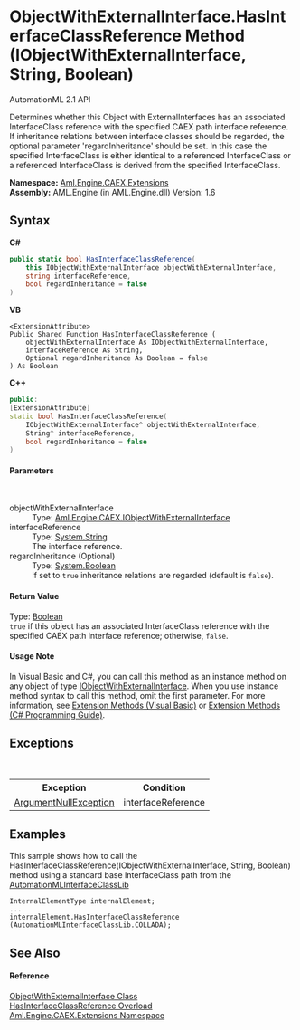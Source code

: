 # ObjectWithExternalInterface.HasInterfaceClassReference Method (IObjectWithExternalInterface, String, Boolean)
AutomationML 2.1 API 

Determines whether this Object with ExternalInterfaces has an associated InterfaceClass reference with the specified CAEX path interface reference. If inheritance relations between interface classes should be regarded, the optional parameter 'regardInheritance' should be set. In this case the specified InterfaceClass is either identical to a referenced InterfaceClass or a referenced InterfaceClass is derived from the specified InterfaceClass.

**Namespace:**&nbsp;<a href="N_Aml_Engine_CAEX_Extensions">Aml.Engine.CAEX.Extensions</a><br />**Assembly:**&nbsp;AML.Engine (in AML.Engine.dll) Version: 1.6

## Syntax

**C#**<br />
``` C#
public static bool HasInterfaceClassReference(
	this IObjectWithExternalInterface objectWithExternalInterface,
	string interfaceReference,
	bool regardInheritance = false
)
```

**VB**<br />
``` VB
<ExtensionAttribute>
Public Shared Function HasInterfaceClassReference ( 
	objectWithExternalInterface As IObjectWithExternalInterface,
	interfaceReference As String,
	Optional regardInheritance As Boolean = false
) As Boolean
```

**C++**<br />
``` C++
public:
[ExtensionAttribute]
static bool HasInterfaceClassReference(
	IObjectWithExternalInterface^ objectWithExternalInterface, 
	String^ interfaceReference, 
	bool regardInheritance = false
)
```


#### Parameters
&nbsp;<dl><dt>objectWithExternalInterface</dt><dd>Type: <a href="T_Aml_Engine_CAEX_IObjectWithExternalInterface">Aml.Engine.CAEX.IObjectWithExternalInterface</a><br /></dd><dt>interfaceReference</dt><dd>Type: <a href="https://docs.microsoft.com/dotnet/api/system.string" target="_parent" rel="noopener noreferrer">System.String</a><br />The interface reference.</dd><dt>regardInheritance (Optional)</dt><dd>Type: <a href="https://docs.microsoft.com/dotnet/api/system.boolean" target="_parent" rel="noopener noreferrer">System.Boolean</a><br />if set to `true` inheritance relations are regarded (default is `false`).</dd></dl>

#### Return Value
Type: <a href="https://docs.microsoft.com/dotnet/api/system.boolean" target="_parent" rel="noopener noreferrer">Boolean</a><br />`true` if this object has an associated InterfaceClass reference with the specified CAEX path interface reference; otherwise, `false`.

#### Usage Note
In Visual Basic and C#, you can call this method as an instance method on any object of type <a href="T_Aml_Engine_CAEX_IObjectWithExternalInterface">IObjectWithExternalInterface</a>. When you use instance method syntax to call this method, omit the first parameter. For more information, see <a href="https://docs.microsoft.com/dotnet/visual-basic/programming-guide/language-features/procedures/extension-methods" target="_blank" rel="noopener noreferrer">Extension Methods (Visual Basic)</a> or <a href="https://docs.microsoft.com/dotnet/csharp/programming-guide/classes-and-structs/extension-methods" target="_blank" rel="noopener noreferrer">Extension Methods (C# Programming Guide)</a>.

## Exceptions
&nbsp;<table><tr><th>Exception</th><th>Condition</th></tr><tr><td><a href="https://docs.microsoft.com/dotnet/api/system.argumentnullexception" target="_parent" rel="noopener noreferrer">ArgumentNullException</a></td><td>interfaceReference</td></tr></table>

## Examples
This sample shows how to call the HasInterfaceClassReference(IObjectWithExternalInterface, String, Boolean) method using a standard base InterfaceClass path from the <a href="T_Aml_Engine_AmlObjects_AutomationMLInterfaceClassLib">AutomationMLInterfaceClassLib</a>
```
InternalElementType internalElement;
...
internalElement.HasInterfaceClassReference (AutomationMLInterfaceClassLib.COLLADA);
```


## See Also


#### Reference
<a href="T_Aml_Engine_CAEX_Extensions_ObjectWithExternalInterface">ObjectWithExternalInterface Class</a><br /><a href="Overload_Aml_Engine_CAEX_Extensions_ObjectWithExternalInterface_HasInterfaceClassReference">HasInterfaceClassReference Overload</a><br /><a href="N_Aml_Engine_CAEX_Extensions">Aml.Engine.CAEX.Extensions Namespace</a><br />